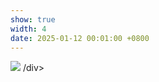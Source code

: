 ```yaml
---
show: true
width: 4
date: 2025-01-12 00:01:00 +0800
---
```

<div>
    <img src="{{ 'assets/images/etc/10.JPG' | relative_url }}" class="img-fluid rounded" >
/div>
